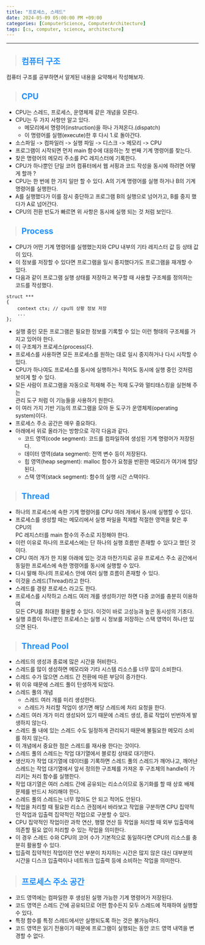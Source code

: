 ```yaml
---
title: "프로세스, 스레드"
date: 2024-05-09 05:00:00 PM +09:00
categories: [ComputerScience, ComputerArchitecture]
tags: [cs, computer, science, architecture]
---
```

***

>## <span style='color:#1E90FF'>컴퓨터 구조</span>
컴퓨터 구조를 공부하면서 알게된 내용을 요약해서 작성해보자. <br>

>## <span style='color:#1E90FF'>CPU</span>
- CPU는 스레드, 프로세스, 운영체제 같은 개념을 모른다. <br>
- CPU는 두 가지 사항만 알고 있다.
    - 메모리에서 명령어(instruction)을 하나 가져온다.(dispatch)
    - 이 명령어를 실행(execute)한 후 다시 1.로 돌아간다.
- 소스파일 -> 컴파일러 -> 실행 파일 -> 디스크 -> 메모리 -> CPU <br>
- 프로그램이 시작되면 먼저 main 함수에 대응하는 첫 번째 기계 명령어를 찾는다. <br>
- 찾은 명령어의 메모리 주소를 PC 레지스터에 기록한다. <br>
- CPU가 하나뿐인 단일 코어 컴퓨터에서 웹 서핑과 코드 작성을 동시에 하려면 어떻게 할까 ? <br>
- CPU는 한 번에 한 가지 일만 할 수 있다. A의 기계 명령어를 실행 하거나 B의 기계명령어를 실행한다. <br>
- A를 실행했다가 이를 잠시 중단하고 프로그램 B의 실행으로 넘어가고, B를 중지 했다가 A로 넘어간다. <br>
- CPU의 전환 빈도가 빠르면 위 사항은 동시에 실행 되는 것 처럼 보인다. <br>

>## <span style='color:#1E90FF'>Process</span>
- CPU가 어떤 기계 명령어를 실행했는지와 CPU 내부의 기타 레지스터 값 등 상태 값이 있다. <br>
- 이 정보를 저장할 수 있다면 프로그램을 일시 중지했다가도 프로그램을 재개할 수 있다. <br>
- 다음과 같이 프로그램 실행 상태를 저장하고 복구할 때 사용할 구조체를 정의하는 코드를 작성했다.<br>
```
struct ***
{
    context ctx; // cpu의 상황 정보 저장
    ...
};
```
- 실행 중인 모든 프로그램은 필요한 정보를 기록할 수 있는 이런 형태의 구조체를 가지고 있어야 한다. <br>
- 이 구조체가 프로세스(process)다. <br>
- 프로세스를 사용하면 모든 프로세스를 원하는 대로 일시 중지하거나 다시 시작할 수 있다. <br>
- CPU가 하나여도 프로세스를 동시에 실행하거나 적어도 동시에 실행 중인 것처럼 보이게 할 수 있다. <br>
- 모든 사람이 프로그램을 자동으로 적재해 주는 적재 도구와 멀티태스킹을 실현해 주는 <br>
    관리 도구 처럼 이 기능들을 사용하기 원한다. <br>
- 이 여러 가지 기반 기능의 프로그램을 모아 둔 도구가 운영체제(operating system)이다. <br>
- 프로세스 주소 공간은 매우 중요하다. <br>
- 아래에서 위로 올라가는 방향으로 각각 다음과 같다.
    - 코드 영역(code segment): 코드를 컴파일하여 생성된 기계 명령어가 저장된다.
    - 데이터 영역(data segment): 전역 변수 등이 저장된다.
    - 힙 영역(heap segment): malloc 함수가 요청을 반환한 메모리가 여기에 할당된다.
    - 스택 영역(stack segment): 함수의 실행 시간 스택이다. <br>

>## <span style='color:#1E90FF'>Thread</span>
- 하나의 프로세스에 속한 기계 명령어를 CPU 여러 개에서 동시에 실행할 수 있다. <br>
- 프로세스를 생성할 때는 메모리에서 실행 파일을 적재할 적절한 영역을 찾은 후 CPU의 <br>
    PC 레지스터를 main 함수의 주소로 지정해야 한다. <br>
- 이런 이유로 하나의 프로세스에는 단 하나의 실행 흐름만 존재할 수 있다고 했던 것이다. <br>
- CPU 여러 개가 한 지붕 아래에 있는 것과 마찬가지로 공유 프로세스 주소 공간에서 <br>
    동일한 프로세스에 속한 명령어를 동시에 실행할 수 있다. <br>
- 다시 말해 하나의 프로세스 안에 여러 실행 흐름이 존재할 수 있다. <br>
- 이것을 스레드(Thread)라고 한다. <br>
- 스레드를 경량 프로세스 라고도 한다. <br>
- 프로세스를 시작하고 스레드 여러 개를 생성하기만 하면 다중 코어를 충분히 이용하여 <br>
    모든 CPU를 최대한 활용할 수 있다. 이것이 바로 고성능과 높은 동시성의 기초다. <br>
- 실행 흐름이 하나뿐인 프로세스는 실행 시 정보를 저장하는 스택 영역이 하나만 있으면 된다. <br>

>## <span style='color:#1E90FF'>Thread Pool</span>
- 스레드의 생성과 종료에 많은 시간을 허비한다. <br>
- 스레드를 많이 생성하면 메모리와 기타 시스템 리소스를 너무 많이 소비한다. <br>
- 스레드 수가 많으면 스레드 간 전환에 따른 부담이 증가한다. <br>
- 위 이유 때문에 스레드 풀이 탄생하게 되었다. <br>
- 스레드 풀의 개념
    - 스레드 여러 개를 미리 생성한다.
    - 스레드가 처리할 작업이 생기면 해당 스레드에 처리 요청을 한다. <br>
- 스레드 여러 개가 미리 생성되어 있기 때문에 스레드 생성, 종료 작업이 빈번하게 발생하지 않는다. <br>
- 스레드 풀 내에 있는 스레드 수도 일정하게 관리되기 때문에 불필요한 메모리 소비를 하지 않는다. <br>
- 이 개념에서 중요한 점은 스레드를 재사용 한다는 것이다. <br>
- 스레드 풀의 스레드는 작업 대기열에서 블로킹 상태로 대기한다. <br>
- 생산자가 작업 대기열에 데이터를 기록하면 스레드 풀의 스레드가 깨어나고, 깨어난 스레드는 작업 대기열에서 앞서 정의한 구조체를 가져온 후 구조체의 handle이 가리키는 처리 함수를 실행한다. <br>
- 작업 대기열은 여러 스레드 간에 공유되는 리소스이므로 동기화를 할 때 상호 배제 문제를 반드시 처리해야 한다. <br>
- 스레드 풀의 스레드는 너무 많아도 안 되고 적어도 안된다. <br>
- 작업을 처리할 때 필요한 리소스 관점에서 바라보고 작업을 구분하면 CPU 집약적인 작업과 입출력 집약적인 작업으로 구분할 수 있다. <br>
- CPU 집약적인 작업이란 과학 연산, 행렬 연산 등 작업을 처리할 때 외부 입출력에 의존할 필요 없이 처리할 수 있는 작업을 의미한다. <br>
- 이 경우 스레드 수와 CPU의 코어 수가 기본적으로 동일하다면 CPU의 리소스를 충분히 활용할 수 있다. <br>
- 입출력 집약적인 작업이란 연산 부분이 차지하는 시간은 많지 않은 대신 대부분의 시간을 디스크 입출력이나 네트워크 입출력 등에 소비하는 작업을 의미한다. <br>

>## <span style='color:#1E90FF'>프로세스 주소 공간</span>
- 코드 영역에는 컴파일한 후 생성된 실행 가능한 기계 명령어가 저장된다. <br>
- 코드 영역은 스레드 간에 공유되므로 어떤 함수든지 모두 스레드에 적재하여 실행할 수 있다. <br>
- 특정 함수를 특정 스레드에서만 실행되도록 하는 것은 불가능하다. <br>
- 코드 영역은 읽기 전용이기 때문에 프로그램이 실행되는 동안 코드 영역 내역을 변경할 수 없다. <br>